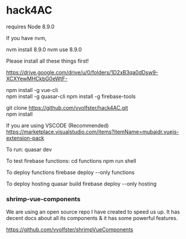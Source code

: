 # hack4AC

requires Node 8.9.0  

If you have nvm,

nvm install 8.9.0
nvm use 8.9.0

Please install all these things first!

https://drive.google.com/drive/u/0/folders/1D2xB3qa0dDsw9-XCXYewMHCkbG0eWtF-  

npm install -g vue-cli  
npm install -g quasar-cli
npm install -g firebase-tools

git clone https://github.com/vvolfster/hack4AC.git  
npm install




If you are using VSCODE (Recommended)  
https://marketplace.visualstudio.com/items?itemName=mubaidr.vuejs-extension-pack  


To run:
quasar dev

To test firebase functions:
cd functions
npm run shell

To deploy functions
firebase deploy --only functions

To deploy hosting
quasar build
firebase deploy --only hosting

### shrimp-vue-components
We are using an open source repo I have created to speed us up. 
It has decent docs about all its components & it has some powerful features.

https://github.com/vvolfster/shrimpVueComponents